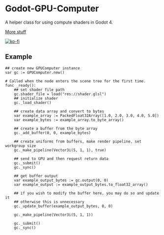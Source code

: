 # Godot-GPU-Computer
A helper class for using compute shaders in Godot 4.

[More stuff](https://pgcomai.github.io/my-website/)

[![ko-fi](https://ko-fi.com/img/githubbutton_sm.svg)](https://ko-fi.com/Y8Y0NJZLS)

## Example
```GDScript
## create new GPUComputer instance
var gc := GPUComputer.new()

# Called when the node enters the scene tree for the first time.
func _ready():
	## set shader file path
	gc.shader_file = load("res://shader.glsl")
	## initialize shader
	gc._load_shader()
	
	## create data array and convert to bytes
	var example_array := PackedFloat32Array([1.0, 2.0, 3.0, 4.0, 5.0])
	var example_bytes := example_array.to_byte_array()
	
	## create a buffer from the byte array
	gc._add_buffer(0, 0, example_bytes)
	
	## create uniforms from buffers, make render pipeline, set workgroup size
	gc._make_pipeline(Vector3i(5, 1, 1), true)
	
	## send to GPU and then request return data
	gc._submit()
	gc._sync()
	
	## get buffer output
	var example_output_bytes := gc.output(0, 0)
	var example_output := example_output_bytes.to_float32_array()
	
	## if you wish to modify the buffer here, you may do so and update it
	## otherwise this is unnecessary
	gc._update_buffer(example_output_bytes, 0, 0)
	
	gc._make_pipeline(Vector3i(5, 1, 1))
	
	gc._submit()
	gc._sync()
```
